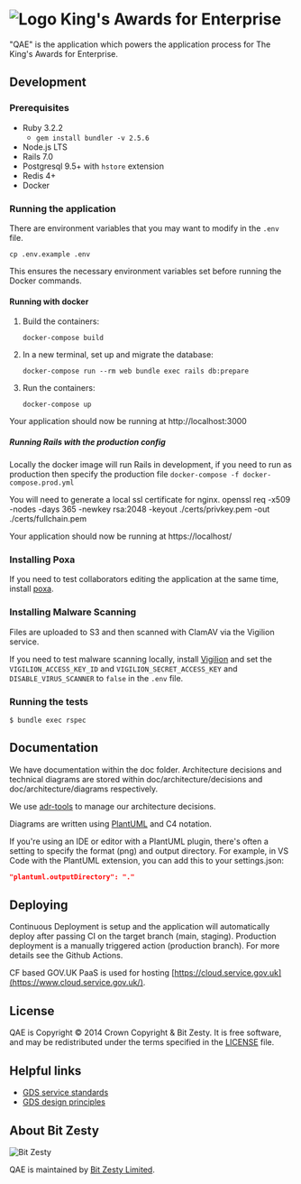 # ![Logo](https://raw.githubusercontent.com/bitzesty/qae/master/public/logo.jpg) King's Awards for Enterprise

"QAE" is the application which powers the application process for The King's Awards for Enterprise.

## Development

### Prerequisites

- Ruby 3.2.2
  - `gem install bundler -v 2.5.6`
- Node.js LTS
- Rails 7.0
- Postgresql 9.5+ with `hstore` extension
- Redis 4+
- Docker

### Running the application

There are environment variables that you may want to modify in the `.env` file.

```
cp .env.example .env
```

This ensures the necessary environment variables set before running the Docker commands.

#### Running with docker

1. Build the containers:

   ```
   docker-compose build
   ```

2. In a new terminal, set up and migrate the database:

   ```
   docker-compose run --rm web bundle exec rails db:prepare
   ```

3. Run the containers:

   ```
   docker-compose up
   ```

Your application should now be running at http://localhost:3000

##### Running Rails with the production config

Locally the docker image will run Rails in development, if you need to run as production
then specify the production file `docker-compose -f docker-compose.prod.yml`

You will need to generate a local ssl certificate for nginx.
openssl req -x509 -nodes -days 365 -newkey rsa:2048 -keyout ./certs/privkey.pem -out ./certs/fullchain.pem

Your application should now be running at https://localhost/

### Installing Poxa

If you need to test collaborators editing the application at the same time, install [poxa](https://github.com/bitzesty/poxa).

### Installing Malware Scanning

Files are uploaded to S3 and then scanned with ClamAV via the Vigilion service.

If you need to test malware scanning locally, install [Vigilion](https://github.com/bitzesty/vigilion-scanner) and set the `VIGILION_ACCESS_KEY_ID` and `VIGILION_SECRET_ACCESS_KEY` and `DISABLE_VIRUS_SCANNER` to `false` in the `.env` file.

### Running the tests

    $ bundle exec rspec

## Documentation

We have documentation within the doc folder. Architecture decisions and technical diagrams are stored within doc/architecture/decisions and doc/architecture/diagrams respectively.

We use [adr-tools](https://github.com/npryce/adr-tools) to manage our architecture decisions.

Diagrams are written using [PlantUML](https://plantuml.com/) and C4 notation.

If you're using an IDE or editor with a PlantUML plugin, there's often a setting to specify the format (png) and output directory. For example, in VS Code with the PlantUML extension, you can add this to your settings.json:

```json
"plantuml.outputDirectory": "."
```

## Deploying

Continuous Deployment is setup and the application will automatically deploy after passing CI on the target branch (main, staging). Production deployment is a manually triggered action (production branch). For more details see the Github Actions.

CF based GOV.UK PaaS is used for hosting [https://cloud.service.gov.uk](https://www.cloud.service.gov.uk/).

## License

QAE is Copyright © 2014 Crown Copyright & Bit Zesty. It is free
software, and may be redistributed under the terms specified in the
[LICENSE] file.

[license]: https://github.com/bitzesty/qae/blob/master/LICENSE

## Helpful links

- [GDS service standards](https://www.gov.uk/service-manual/service-standard)
- [GDS design principles](https://www.gov.uk/design-principles)

## About Bit Zesty

![Bit Zesty](https://bitzesty.com/wp-content/uploads/2017/01/logo_dark.png)

QAE is maintained by [Bit Zesty Limited](https://bitzesty.com/).
